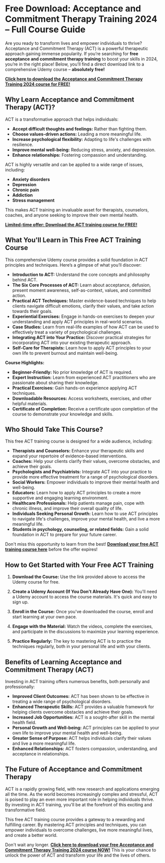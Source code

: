 # Free Download: Acceptance and Commitment Therapy Training 2024 – Full Course Guide

Are you ready to transform lives and empower individuals to thrive? Acceptance and Commitment Therapy (ACT) is a powerful therapeutic approach gaining immense popularity. If you’re searching for **free acceptance and commitment therapy training** to boost your skills in 2024, you’re in the right place! Below, you’ll find a direct download link to a comprehensive Udemy course – **absolutely free!**

[**Click here to download the Acceptance and Commitment Therapy Training 2024 course for FREE!**](https://udemywork.com/acceptance-and-commitment-therapy-training-2024)

## Why Learn Acceptance and Commitment Therapy (ACT)?

ACT is a transformative approach that helps individuals:

*   **Accept difficult thoughts and feelings:** Rather than fighting them.
*   **Choose values-driven actions:** Leading a more meaningful life.
*   **Increase psychological flexibility:** Adapting to life's challenges with resilience.
*   **Improve mental well-being:** Reducing stress, anxiety, and depression.
*   **Enhance relationships:** Fostering compassion and understanding.

ACT is highly versatile and can be applied to a wide range of issues, including:

*   **Anxiety disorders**
*   **Depression**
*   **Chronic pain**
*   **Addiction**
*   **Stress management**

This makes ACT training an invaluable asset for therapists, counselors, coaches, and anyone seeking to improve their own mental health.

[**Limited-time offer: Download the ACT training course for FREE!**](https://udemywork.com/acceptance-and-commitment-therapy-training-2024)

## What You'll Learn in This Free ACT Training Course

This comprehensive Udemy course provides a solid foundation in ACT principles and techniques. Here’s a glimpse of what you’ll discover:

*   **Introduction to ACT:** Understand the core concepts and philosophy behind ACT.
*   **The Six Core Processes of ACT:** Learn about acceptance, defusion, present moment awareness, self-as-context, values, and committed action.
*   **Practical ACT Techniques:** Master evidence-based techniques to help clients navigate difficult emotions, clarify their values, and take action towards their goals.
*   **Experiential Exercises:** Engage in hands-on exercises to deepen your understanding and apply ACT principles in real-world scenarios.
*   **Case Studies:** Learn from real-life examples of how ACT can be used to effectively treat a variety of psychological challenges.
*   **Integrating ACT into Your Practice:** Discover practical strategies for incorporating ACT into your existing therapeutic approach.
*   **Self-Care for Therapists:** Learn how to apply ACT principles to your own life to prevent burnout and maintain well-being.

**Course Highlights:**

*   **Beginner-Friendly:** No prior knowledge of ACT is required.
*   **Expert Instruction:** Learn from experienced ACT practitioners who are passionate about sharing their knowledge.
*   **Practical Exercises:** Gain hands-on experience applying ACT techniques.
*   **Downloadable Resources:** Access worksheets, exercises, and other helpful materials.
*   **Certificate of Completion:** Receive a certificate upon completion of the course to demonstrate your knowledge and skills.

## Who Should Take This Course?

This free ACT training course is designed for a wide audience, including:

*   **Therapists and Counselors:** Enhance your therapeutic skills and expand your repertoire of evidence-based interventions.
*   **Coaches:** Help your clients clarify their values, overcome obstacles, and achieve their goals.
*   **Psychologists and Psychiatrists:** Integrate ACT into your practice to provide more effective treatment for a range of psychological disorders.
*   **Social Workers:** Empower individuals to improve their mental health and well-being.
*   **Educators:** Learn how to apply ACT principles to create a more supportive and engaging learning environment.
*   **Healthcare Professionals:** Help patients manage pain, cope with chronic illness, and improve their overall quality of life.
*   **Individuals Seeking Personal Growth:** Learn how to use ACT principles to navigate life's challenges, improve your mental health, and live a more meaningful life.
*   **Students in psychology, counseling, or related fields:** Gain a solid foundation in ACT to prepare for your future career.

Don't miss this opportunity to learn from the best! **[Download your free ACT training course here](https://udemywork.com/acceptance-and-commitment-therapy-training-2024)** before the offer expires!

## How to Get Started with Your Free ACT Training

1.  **Download the Course:** Use the link provided above to access the Udemy course for free.

2.  **Create a Udemy Account (If You Don't Already Have One):** You'll need a Udemy account to access the course materials. It's quick and easy to sign up.

3.  **Enroll in the Course:** Once you've downloaded the course, enroll and start learning at your own pace.

4.  **Engage with the Material:** Watch the videos, complete the exercises, and participate in the discussions to maximize your learning experience.

5.  **Practice Regularly:** The key to mastering ACT is to practice the techniques regularly, both in your personal life and with your clients.

## Benefits of Learning Acceptance and Commitment Therapy (ACT)

Investing in ACT training offers numerous benefits, both personally and professionally:

*   **Improved Client Outcomes:** ACT has been shown to be effective in treating a wide range of psychological disorders.
*   **Enhanced Therapeutic Skills:** ACT provides a valuable framework for helping clients overcome obstacles and achieve their goals.
*   **Increased Job Opportunities:** ACT is a sought-after skill in the mental health field.
*   **Personal Growth and Well-being:** ACT principles can be applied to your own life to improve your mental health and well-being.
*   **Greater Sense of Purpose:** ACT helps individuals clarify their values and live a more meaningful life.
*   **Enhanced Relationships:** ACT fosters compassion, understanding, and acceptance in relationships.

## The Future of Acceptance and Commitment Therapy

ACT is a rapidly growing field, with new research and applications emerging all the time. As the world becomes increasingly complex and stressful, ACT is poised to play an even more important role in helping individuals thrive. By investing in ACT training, you'll be at the forefront of this exciting and transformative field.

This free ACT training course provides a gateway to a rewarding and fulfilling career. By mastering ACT principles and techniques, you can empower individuals to overcome challenges, live more meaningful lives, and create a better world.

Don't wait any longer. **[Click here to download your free Acceptance and Commitment Therapy Training 2024 course NOW!](https://udemywork.com/acceptance-and-commitment-therapy-training-2024)** This is your chance to unlock the power of ACT and transform your life and the lives of others.
